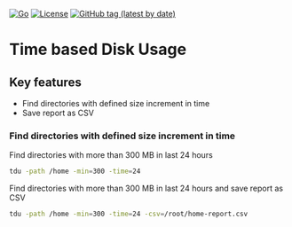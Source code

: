 [![Go](https://github.com/spetr/tdu/actions/workflows/go.yml/badge.svg)](https://github.com/spetr/tdu/actions/workflows/go.yml)
[![License](https://img.shields.io/github/license/spetr/tdu)](https://github.com/spetr/tdu/blob/main/LICENSE)
[![GitHub tag (latest by date)](https://img.shields.io/github/v/tag/spetr/tdu?label=latest%20release)](https://github.com/spetr/tdu/releases/latest)

# Time based Disk Usage

## Key features

- Find directories with defined size increment in time
- Save report as CSV

### Find directories with defined size increment in time

Find directories with more than 300 MB in last 24 hours

```bash
tdu -path /home -min=300 -time=24
```

Find directories with more than 300 MB in last 24 hours and save report as CSV

```bash
tdu -path /home -min=300 -time=24 -csv=/root/home-report.csv
```
